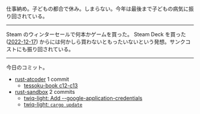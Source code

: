 仕事納め。子どもの都合で休み。しまらない。今年は最後まで子どもの病気に振り回されている。

---

Steam のウィンターセールで何本かゲームを買った。 Steam Deck を買った ([2022-12-17]) からには何かしら買わないともったいないという発想。サンクコストにも振り回されている。

---

今日のコミット。

- [rust-atcoder](https://github.com/bouzuya/rust-atcoder) 1 commit
  - [tessoku-book c12-c13](https://github.com/bouzuya/rust-atcoder/commit/65a87e77d36b3d757a0af4a42a8b65b40dca255b)
- [rust-sandbox](https://github.com/bouzuya/rust-sandbox) 2 commits
  - [twiq-light: Add --google-application-credentials](https://github.com/bouzuya/rust-sandbox/commit/8ca23782a468741fcf515e250f817a222d0cbc98)
  - [twiq-light: `cargo update`](https://github.com/bouzuya/rust-sandbox/commit/0dd07e6ce595d7439ae5efaa20801b472da6baaa)

[2022-12-17]: https://blog.bouzuya.net/2022/12/17/
